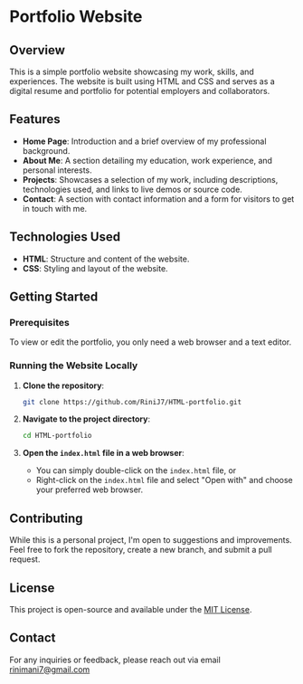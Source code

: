 
# Portfolio Website

## Overview

This is a simple portfolio website showcasing my work, skills, and experiences. The website is built using HTML and CSS and serves as a digital resume and portfolio for potential employers and collaborators.

## Features

- **Home Page**: Introduction and a brief overview of my professional background.
- **About Me**: A section detailing my education, work experience, and personal interests.
- **Projects**: Showcases a selection of my work, including descriptions, technologies used, and links to live demos or source code.
- **Contact**: A section with contact information and a form for visitors to get in touch with me.

## Technologies Used

- **HTML**: Structure and content of the website.
- **CSS**: Styling and layout of the website.

## Getting Started

### Prerequisites

To view or edit the portfolio, you only need a web browser and a text editor.

### Running the Website Locally

1. **Clone the repository**:
   ```bash
   git clone https://github.com/RiniJ7/HTML-portfolio.git
   ```

2. **Navigate to the project directory**:
   ```bash
   cd HTML-portfolio
   ```

3. **Open the `index.html` file in a web browser**:
   - You can simply double-click on the `index.html` file, or
   - Right-click on the `index.html` file and select "Open with" and choose your preferred web browser.

## Contributing

While this is a personal project, I'm open to suggestions and improvements. Feel free to fork the repository, create a new branch, and submit a pull request.

## License

This project is open-source and available under the [MIT License](LICENSE).

## Contact

For any inquiries or feedback, please reach out via email rinimani7@gmail.com


